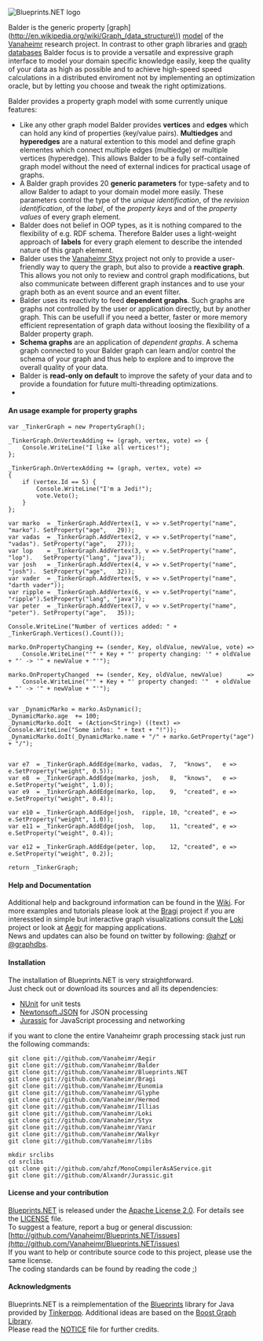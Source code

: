![Blueprints.NET logo](/Vanaheimr/blueprints.NET/raw/master/logo.png)

Balder is the generic property [graph](http://en.wikipedia.org/wiki/Graph_(data_structure\))
[model](http://en.wikipedia.org/wiki/Graph_theory) of the [Vanaheimr](http://vanaheimr.eu) research
project. In contrast to other graph libraries and [graph databases](http://en.wikipedia.org/wiki/Graph_database)
Balder focus is to provide a versatile and expressive graph interface to model your domain specific
knowledge easily, keep the quality of your data as high as possible and to achieve high-speed speed
calculations in a distributed enviroment not by implementing an optimization oracle, but by letting
you choose and tweak the right optimizations.

Balder provides a property graph model with some currently unique features:

 - Like any other graph model Balder provides **vertices** and **edges** which can hold any kind of properties
   (key/value pairs). **Multiedges** and **hyperedges** are a natural extention to this model and define graph
   elementes which connect multiple edges (multiedge) or multiple vertices (hyperedge). This allows Balder to
   be a fully self-contained graph model without the need of external indices for practical usage of graphs.
 - A Balder graph provides 20 **generic parameters** for type-safety and to allow Balder to adapt to your
   domain model more easily. These parameters control the type of the *unique identification*, of the *revision
   identification*, of the *label*, of the *property keys* and of the *property values* of every graph element.
 - Balder does not belief in OOP types, as it is nothing compared to the flexibility of e.g. RDF schema. Therefore
   Balder uses a light-weight approach of **labels** for every graph element to describe the intended nature of
   this graph element.
 - Balder uses the [Vanaheimr Styx](http://www.github.com/Vanaheimr/Styx) project not only to provide a user-friendly
   way to query the graph, but also to provide a **reactive graph**. This allows you not only to review and
   control graph modifications, but also communicate between different graph instances and to use your graph
   both as an event source and an event filter.
 - Balder uses its reactivity to feed **dependent graphs**. Such graphs are graphs not controlled by the user
   or application directly, but by another graph. This can be usefull if you need a better, faster or more memory
   efficient representation of graph data without loosing the flexibility of a Balder property graph.
 - **Schema graphs** are an application of *dependent graphs*. A schema graph connected to your Balder graph can
   learn and/or control the schema of your graph and thus help to explore and to improve the overall quality of
   your data.
 - Balder is **read-only on default** to improve the safety of your data and to provide a foundation for future
   multi-threading optimizations.
 - 


#### An usage example for property graphs

    var _TinkerGraph = new PropertyGraph();

    _TinkerGraph.OnVertexAdding += (graph, vertex, vote) => {
        Console.WriteLine("I like all vertices!");
    };

    _TinkerGraph.OnVertexAdding += (graph, vertex, vote) =>
    {
        if (vertex.Id == 5) {
            Console.WriteLine("I'm a Jedi!");
            vote.Veto();
        }
    };

    var marko  = _TinkerGraph.AddVertex(1, v => v.SetProperty("name", "marko"). SetProperty("age",   29));
    var vadas  = _TinkerGraph.AddVertex(2, v => v.SetProperty("name", "vadas"). SetProperty("age",   27));
    var lop    = _TinkerGraph.AddVertex(3, v => v.SetProperty("name", "lop").   SetProperty("lang", "java"));
    var josh   = _TinkerGraph.AddVertex(4, v => v.SetProperty("name", "josh").  SetProperty("age",   32));
    var vader  = _TinkerGraph.AddVertex(5, v => v.SetProperty("name", "darth vader"));
    var ripple = _TinkerGraph.AddVertex(6, v => v.SetProperty("name", "ripple").SetProperty("lang", "java"));
    var peter  = _TinkerGraph.AddVertex(7, v => v.SetProperty("name", "peter"). SetProperty("age",   35));

    Console.WriteLine("Number of vertices added: " + _TinkerGraph.Vertices().Count());

    marko.OnPropertyChanging += (sender, Key, oldValue, newValue, vote) =>
        Console.WriteLine("'" + Key + "' property changing: '" + oldValue + "' -> '" + newValue + "'");

    marko.OnPropertyChanged  += (sender, Key, oldValue, newValue)       =>
        Console.WriteLine("'" + Key + "' property changed: '"  + oldValue + "' -> '" + newValue + "'");


    var _DynamicMarko = marko.AsDynamic();
    _DynamicMarko.age  += 100;
    _DynamicMarko.doIt  = (Action<String>) ((text) => Console.WriteLine("Some infos: " + text + "!"));
    _DynamicMarko.doIt(_DynamicMarko.name + "/" + marko.GetProperty("age") + "/");


    var e7  = _TinkerGraph.AddEdge(marko, vadas,  7,  "knows",   e => e.SetProperty("weight", 0.5));
    var e8  = _TinkerGraph.AddEdge(marko, josh,   8,  "knows",   e => e.SetProperty("weight", 1.0));
    var e9  = _TinkerGraph.AddEdge(marko, lop,    9,  "created", e => e.SetProperty("weight", 0.4));

    var e10 = _TinkerGraph.AddEdge(josh,  ripple, 10, "created", e => e.SetProperty("weight", 1.0));
    var e11 = _TinkerGraph.AddEdge(josh,  lop,    11, "created", e => e.SetProperty("weight", 0.4));

    var e12 = _TinkerGraph.AddEdge(peter, lop,    12, "created", e => e.SetProperty("weight", 0.2));

    return _TinkerGraph;


#### Help and Documentation

Additional help and background information can be found in the [Wiki](http://github.com/Vanaheimr/Blueprints.NET/wiki).
For more examples and tutorials please look at the [Bragi](http://github.com/Vanaheimr/Bragi) project if you are interessted
in simple but interactive graph visualizations consult the [Loki](http://github.com/Vanaheimr/Loki) project or look at [Aegir](http://github.com/Vanaheimr/Aegir) for mapping applications.    
News and updates can also be found on twitter by following: [@ahzf](http://www.twitter.com/ahzf) or [@graphdbs](http://www.twitter.com/graphdbs).

#### Installation

The installation of Blueprints.NET is very straightforward.    
Just check out or download its sources and all its dependencies:

- [NUnit](http://www.nunit.org/) for unit tests
- [Newtonsoft.JSON](http://github.com/JamesNK/Newtonsoft.Json) for JSON processing
- [Jurassic](http://github.com/Alxandr/Jurassic) for JavaScript processing and networking

if you want to clone the entire Vanaheimr graph processing stack just run the following commands:

    git clone git://github.com/Vanaheimr/Aegir
    git clone git://github.com/Vanaheimr/Balder
    git clone git://github.com/Vanaheimr/Blueprints.NET
    git clone git://github.com/Vanaheimr/Bragi
    git clone git://github.com/Vanaheimr/Eunomia
    git clone git://github.com/Vanaheimr/Glyphe
    git clone git://github.com/Vanaheimr/Hermod
    git clone git://github.com/Vanaheimr/Illias
    git clone git://github.com/Vanaheimr/Loki
    git clone git://github.com/Vanaheimr/Styx
    git clone git://github.com/Vanaheimr/Vanir
    git clone git://github.com/Vanaheimr/Walkyr
    git clone git://github.com/Vanaheimr/libs
        
    mkdir srclibs
    cd srclibs
    git clone git://github.com/ahzf/MonoCompilerAsAService.git
    git clone git://github.com/Alxandr/Jurassic.git

#### License and your contribution

[Blueprints.NET](http://github.com/ahzf/blueprints.NET) is released under the [Apache License 2.0](http://www.apache.org/licenses/LICENSE-2.0). For details see the [LICENSE](/Vanaheimr/Blueprints.NET/blob/master/LICENSE) file.    
To suggest a feature, report a bug or general discussion: [http://github.com/Vanaheimr/Blueprints.NET/issues](http://github.com/Vanaheimr/Blueprints.NET/issues)    
If you want to help or contribute source code to this project, please use the same license.   
The coding standards can be found by reading the code ;)

#### Acknowledgments

Blueprints.NET is a reimplementation of the [Blueprints](http://github.com/tinkerpop/blueprints) library for Java
provided by [Tinkerpop](http://tinkerpop.com). Additional ideas are based on the [Boost Graph Library](http://www.boost.org/doc/libs/1_47_0/libs/graph/doc/index.html).    
Please read the [NOTICE](/Vanaheimr/Blueprints.NET/blob/master/NOTICE) file for further credits.
